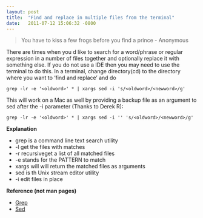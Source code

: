 ```yaml
---
layout: post
title:  "Find and replace in multiple files from the terminal"
date:   2011-07-12 15:06:32 -0800
---
```

> You have to kiss a few frogs before you find a prince  - Anonymous

There are times when you d like to search for a word/phrase or regular expression in a number of files together and optionally replace it with something else. If you do not use a IDE then you may need to use the terminal to do this. In a terminal, change directory(cd) to the directory where you want to ‘find and replace’ and do

`grep -lr -e '<oldword>' * | xargs sed -i 's/<oldword>/<newword>/g'`

This will work on a Mac as well by providing a backup file as an argument to sed after the -i parameter (Thanks to Derek R):

`grep -lr -e '<oldword>' * | xargs sed -i '' 's/<oldword>/<newword>/g'`

**Explanation**

*   grep is a command line text search utility
*   -l get the files with matches
*   -r recursiveget a list of all matched files
*   -e stands for the PATTERN to match
*   xargs will will return the matched files as arguments
*   sed is th Unix stream editor utility
*   -i edit files in place

**Reference (not man pages)**

*   [Grep](http://www.panix.com/~elflord/unix/grep.html "Grep")
*   [Sed](http://www.grymoire.com/Unix/Sed.html "Sed")
